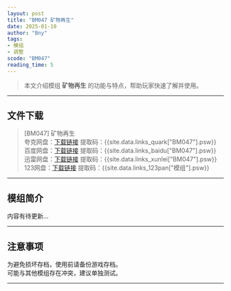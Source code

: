 ```yaml
---
layout: post
title: "BM047 矿物再生"
date: 2025-01-10
author: "Bny"
tags: 
- 模组
- 调整
scode: "BM047"
reading_time: 5
---
```


> 本文介绍模组 **矿物再生** 的功能与特点，帮助玩家快速了解并使用。

---

## 文件下载

> [BM047] 矿物再生  
夸克网盘：[下载链接]({{site.data.links_quark["BM047"].url}}) 提取码：{{site.data.links_quark["BM047"].psw}}  
百度网盘：[下载链接]({{site.data.links_baidu["BM047"].url}}) 提取码：{{site.data.links_baidu["BM047"].psw}}  
迅雷网盘：[下载链接]({{site.data.links_xunlei["BM047"].url}}) 提取码：{{site.data.links_xunlei["BM047"].psw}}  
123网盘：[下载链接]({{site.data.links_123pan["模组"].url}}) 提取码：{{site.data.links_123pan["模组"].psw}}  

---

## 模组简介

>  
内容有待更新...  

---

## 注意事项

>  
为避免损坏存档，使用前请备份游戏存档。  
可能与其他模组存在冲突，建议单独测试。  

---

